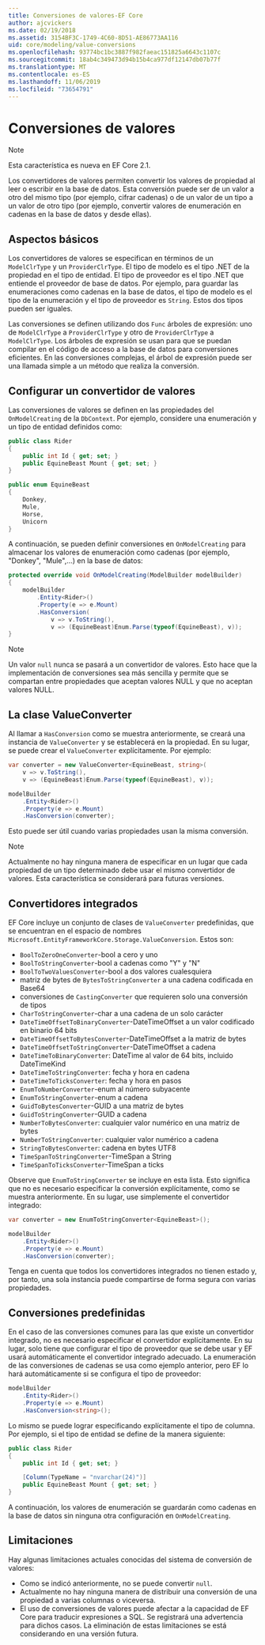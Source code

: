 ```yaml
---
title: Conversiones de valores-EF Core
author: ajcvickers
ms.date: 02/19/2018
ms.assetid: 3154BF3C-1749-4C60-8D51-AE86773AA116
uid: core/modeling/value-conversions
ms.openlocfilehash: 93774bc1bc3887f982faeac151825a6643c1107c
ms.sourcegitcommit: 18ab4c349473d94b15b4ca977df12147db07b77f
ms.translationtype: MT
ms.contentlocale: es-ES
ms.lasthandoff: 11/06/2019
ms.locfileid: "73654791"
---
```

# <a name="value-conversions"></a>Conversiones de valores

> [!NOTE]  
> Esta característica es nueva en EF Core 2.1.

Los convertidores de valores permiten convertir los valores de propiedad al leer o escribir en la base de datos. Esta conversión puede ser de un valor a otro del mismo tipo (por ejemplo, cifrar cadenas) o de un valor de un tipo a un valor de otro tipo (por ejemplo, convertir valores de enumeración en cadenas en la base de datos y desde ellas).

## <a name="fundamentals"></a>Aspectos básicos

Los convertidores de valores se especifican en términos de un `ModelClrType` y un `ProviderClrType`. El tipo de modelo es el tipo .NET de la propiedad en el tipo de entidad. El tipo de proveedor es el tipo .NET que entiende el proveedor de base de datos. Por ejemplo, para guardar las enumeraciones como cadenas en la base de datos, el tipo de modelo es el tipo de la enumeración y el tipo de proveedor es `String`. Estos dos tipos pueden ser iguales.

Las conversiones se definen utilizando dos `Func` árboles de expresión: uno de `ModelClrType` a `ProviderClrType` y otro de `ProviderClrType` a `ModelClrType`. Los árboles de expresión se usan para que se puedan compilar en el código de acceso a la base de datos para conversiones eficientes. En las conversiones complejas, el árbol de expresión puede ser una llamada simple a un método que realiza la conversión.

## <a name="configuring-a-value-converter"></a>Configurar un convertidor de valores

Las conversiones de valores se definen en las propiedades del `OnModelCreating` de la `DbContext`. Por ejemplo, considere una enumeración y un tipo de entidad definidos como:

``` csharp
public class Rider
{
    public int Id { get; set; }
    public EquineBeast Mount { get; set; }
}

public enum EquineBeast
{
    Donkey,
    Mule,
    Horse,
    Unicorn
}
```

A continuación, se pueden definir conversiones en `OnModelCreating` para almacenar los valores de enumeración como cadenas (por ejemplo, "Donkey", "Mule",...) en la base de datos:

``` csharp
protected override void OnModelCreating(ModelBuilder modelBuilder)
{
    modelBuilder
        .Entity<Rider>()
        .Property(e => e.Mount)
        .HasConversion(
            v => v.ToString(),
            v => (EquineBeast)Enum.Parse(typeof(EquineBeast), v));
}
```

> [!NOTE]  
> Un valor `null` nunca se pasará a un convertidor de valores. Esto hace que la implementación de conversiones sea más sencilla y permite que se compartan entre propiedades que aceptan valores NULL y que no aceptan valores NULL.

## <a name="the-valueconverter-class"></a>La clase ValueConverter

Al llamar a `HasConversion` como se muestra anteriormente, se creará una instancia de `ValueConverter` y se establecerá en la propiedad. En su lugar, se puede crear el `ValueConverter` explícitamente. Por ejemplo:

``` csharp
var converter = new ValueConverter<EquineBeast, string>(
    v => v.ToString(),
    v => (EquineBeast)Enum.Parse(typeof(EquineBeast), v));

modelBuilder
    .Entity<Rider>()
    .Property(e => e.Mount)
    .HasConversion(converter);
```

Esto puede ser útil cuando varias propiedades usan la misma conversión.

> [!NOTE]  
> Actualmente no hay ninguna manera de especificar en un lugar que cada propiedad de un tipo determinado debe usar el mismo convertidor de valores. Esta característica se considerará para futuras versiones.

## <a name="built-in-converters"></a>Convertidores integrados

EF Core incluye un conjunto de clases de `ValueConverter` predefinidas, que se encuentran en el espacio de nombres `Microsoft.EntityFrameworkCore.Storage.ValueConversion`. Estos son:

* `BoolToZeroOneConverter`-bool a cero y uno
* `BoolToStringConverter`-bool a cadenas como "Y" y "N"
* `BoolToTwoValuesConverter`-bool a dos valores cualesquiera
* matriz de bytes de `BytesToStringConverter` a una cadena codificada en Base64
* conversiones de `CastingConverter` que requieren solo una conversión de tipos
* `CharToStringConverter`-char a una cadena de un solo carácter
* `DateTimeOffsetToBinaryConverter`-DateTimeOffset a un valor codificado en binario 64 bits
* `DateTimeOffsetToBytesConverter`-DateTimeOffset a la matriz de bytes
* `DateTimeOffsetToStringConverter`-DateTimeOffset a cadena
* `DateTimeToBinaryConverter`: DateTime al valor de 64 bits, incluido DateTimeKind
* `DateTimeToStringConverter`: fecha y hora en cadena
* `DateTimeToTicksConverter`: fecha y hora en pasos
* `EnumToNumberConverter`-enum al número subyacente
* `EnumToStringConverter`-enum a cadena
* `GuidToBytesConverter`-GUID a una matriz de bytes
* `GuidToStringConverter`-GUID a cadena
* `NumberToBytesConverter`: cualquier valor numérico en una matriz de bytes
* `NumberToStringConverter`: cualquier valor numérico a cadena
* `StringToBytesConverter`: cadena en bytes UTF8
* `TimeSpanToStringConverter`-TimeSpan a String
* `TimeSpanToTicksConverter`-TimeSpan a ticks

Observe que `EnumToStringConverter` se incluye en esta lista. Esto significa que no es necesario especificar la conversión explícitamente, como se muestra anteriormente. En su lugar, use simplemente el convertidor integrado:

``` csharp
var converter = new EnumToStringConverter<EquineBeast>();

modelBuilder
    .Entity<Rider>()
    .Property(e => e.Mount)
    .HasConversion(converter);
```

Tenga en cuenta que todos los convertidores integrados no tienen estado y, por tanto, una sola instancia puede compartirse de forma segura con varias propiedades.

## <a name="pre-defined-conversions"></a>Conversiones predefinidas

En el caso de las conversiones comunes para las que existe un convertidor integrado, no es necesario especificar el convertidor explícitamente. En su lugar, solo tiene que configurar el tipo de proveedor que se debe usar y EF usará automáticamente el convertidor integrado adecuado. La enumeración de las conversiones de cadenas se usa como ejemplo anterior, pero EF lo hará automáticamente si se configura el tipo de proveedor:

``` csharp
modelBuilder
    .Entity<Rider>()
    .Property(e => e.Mount)
    .HasConversion<string>();
```

Lo mismo se puede lograr especificando explícitamente el tipo de columna. Por ejemplo, si el tipo de entidad se define de la manera siguiente:

``` csharp
public class Rider
{
    public int Id { get; set; }

    [Column(TypeName = "nvarchar(24)")]
    public EquineBeast Mount { get; set; }
}
```

A continuación, los valores de enumeración se guardarán como cadenas en la base de datos sin ninguna otra configuración en `OnModelCreating`.

## <a name="limitations"></a>Limitaciones

Hay algunas limitaciones actuales conocidas del sistema de conversión de valores:

* Como se indicó anteriormente, no se puede convertir `null`.
* Actualmente no hay ninguna manera de distribuir una conversión de una propiedad a varias columnas o viceversa.
* El uso de conversiones de valores puede afectar a la capacidad de EF Core para traducir expresiones a SQL. Se registrará una advertencia para dichos casos.
La eliminación de estas limitaciones se está considerando en una versión futura.
